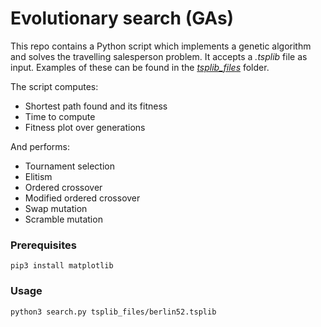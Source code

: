 # Evolutionary search (GAs)

This repo contains a Python script which implements a genetic algorithm and solves the travelling salesperson problem. It accepts a _.tsplib_ file as input. Examples of these can be found in the _[tsplib_files](tsplib_files)_ folder.

The script computes:
- Shortest path found and its fitness
- Time to compute
- Fitness plot over generations

And performs:
- Tournament selection
- Elitism
- Ordered crossover
- Modified ordered crossover
- Swap mutation
- Scramble mutation

### Prerequisites
```
pip3 install matplotlib
```

### Usage
```
python3 search.py tsplib_files/berlin52.tsplib
```
